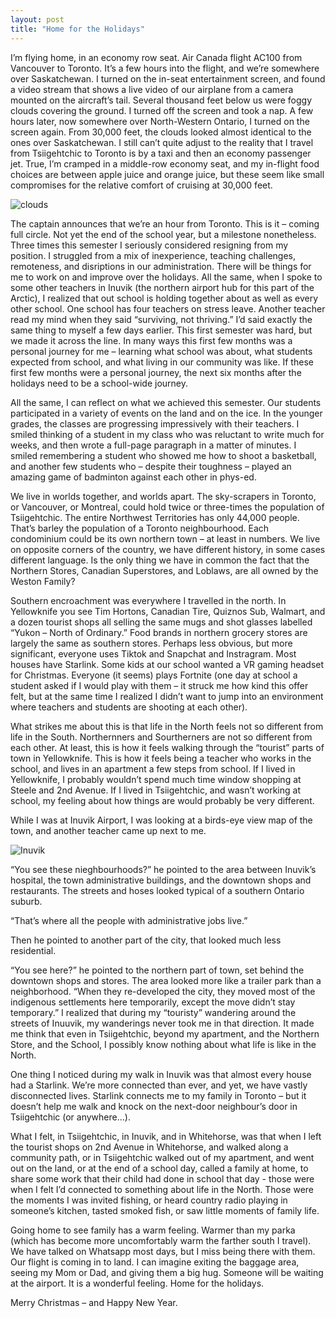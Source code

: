 ```yaml
---
layout: post
title: "Home for the Holidays"
---
```

I’m flying home, in an economy row seat. Air Canada flight AC100 from Vancouver to Toronto. It’s a few hours into the flight, and we’re somewhere over Saskatchewan. I turned on the in-seat entertainment screen, and found a video stream that shows a live video of our airplane from a camera mounted on the aircraft’s tail. Several thousand feet below us were foggy clouds covering the ground. I turned off the screen and took a nap. A few hours later, now somewhere over North-Western Ontario, I turned on the screen again. From 30,000 feet, the clouds looked almost identical to the ones over Saskatchewan. I still can’t quite adjust to the reality that I travel from Tsiigehtchic to Toronto is by a taxi and then an economy passenger jet. True, I’m cramped in a middle-row economy seat, and my in-flight food choices are between apple juice and orange juice, but these seem like small compromises for the relative comfort of cruising at 30,000 feet. 

![clouds](https://www.dropbox.com/scl/fi/gilw8xqfi5niexjwyp4xd/20241223_140348.jpg?rlkey=gjhy34vinqr66ty0gwp6o329w&st=6eygdakk&raw=1)

The captain announces that we’re an hour from Toronto. This is it – coming full circle. Not yet the end of the school year, but a milestone nonetheless. Three times this semester I seriously considered resigning from my position. I struggled from a mix of inexperience, teaching challenges, remoteness, and disriptions in our administration. There will be things for me to work on and improve over the holidays. All the same, when I spoke to some other teachers in Inuvik (the northern airport hub for this part of the Arctic), I realized that out school is holding together about as well as every other school. One school has four teachers on stress leave. Another teacher read my mind when they said “surviving, not thriving.” I’d said exactly the same thing to myself a few days earlier.  This first semester was hard, but we made it across the line. In many ways this first few months was a personal journey for me – learning what school was about, what students expected from school, and what living in our community was like. If these first few months were a personal journey, the next six months after the holidays need to be a school-wide journey. 

All the same, I can reflect on what we achieved this semester. Our students participated in a variety of events on the land and on the ice. In the younger grades, the classes are progressing impressively with their teachers. I smiled thinking of a student in my class who was reluctant to write much for weeks, and then wrote a full-page paragraph in a matter of minutes. I smiled remembering a student who showed me how to shoot a basketball, and another few students who – despite their toughness – played an amazing game of badminton against each other in phys-ed.

We live in worlds together, and worlds apart. The sky-scrapers in Toronto, or Vancouver, or Montreal, could hold twice or three-times the population of Tsiigehtchic. The entire Northwest Territories has only 44,000 people. That’s barley the population of a Toronto neighbourhood. Each condominium could be its own northern town – at least in numbers. We live on opposite corners of the country, we have different history, in some cases different language. Is the only thing we have in common the fact that the Northern Stores, Canadian Superstores, and Loblaws, are all owned by the Weston Family? 
	
Southern encroachment was everywhere I travelled in the north. In Yellowknife you see Tim Hortons, Canadian Tire, Quiznos Sub, Walmart, and a dozen tourist shops all selling the same mugs and shot glasses labelled “Yukon – North of Ordinary.” Food brands in northern grocery stores are largely the same as southern stores. Perhaps less obvious, but more significant, everyone uses Tiktok and Snapchat and Instragram. Most houses have Starlink. Some kids at our school wanted a VR gaming headset for Christmas. Everyone (it seems) plays Fortnite (one day at school a student asked if I would play with them – it struck me how kind this offer felt, but at the same time I realized I didn’t want to jump into an environment where teachers and students are shooting at each other).  

What strikes me about this is that life in the North feels not so different from life in the South. Northernners and Sourtherners are not so different from each other. At least, this is how it feels walking through the “tourist” parts of town in Yellowknife. This is how it feels being a teacher who works in the school, and lives in an apartment a few steps from school.  If I lived in Yellowknife, I probably wouldn’t spend much time window shopping at Steele and 2nd Avenue. If I lived in Tsiigehtchic, and wasn’t working at school, my feeling about how things are would probably be very different. 

While I was at Inuvik Airport, I was looking at a birds-eye view map of the town, and another teacher came up next to me. 

![Inuvik](https://www.dropbox.com/scl/fi/fz6nyyi4d35gvfjo276kd/635799088846949044_Final.jpg?rlkey=abrhhkro78ylc1i98kj0x7ri4&st=l74e96ky&raw=1)

“You see these nieghbourhoods?” he pointed to the area between Inuvik’s hospital, the town administrative buildings, and the downtown shops and restaurants. The streets and hoses looked typical of a southern Ontario suburb. 

“That’s where all the people with administrative jobs live.” 

Then he pointed to another part of the city, that looked much less residential. 

“You see here?” he pointed to the northern part of town, set behind the downtown shops and stores. The area looked more like a trailer park than a neighborhood.  “When they re-developed the city, they moved most of the indigenous settlements here temporarily, except the move didn’t stay temporary.” I realized that during my “touristy” wandering around the streets of Inuuvik, my wanderings never took me in that direction. It made me think that even in Tsiigehtchic, beyond my apartment, and the Northern Store, and the School, I possibly know nothing about what life is like in the North.

One thing I noticed during my walk in Inuvik was that almost every house had a Starlink. We’re more connected than ever, and yet, we have vastly disconnected lives. Starlink connects me to my family in Toronto – but it doesn’t help me walk and knock on the next-door neighbour’s door in Tsiigehtchic (or anywhere…). 

What I felt, in Tsiigehtchic, in Inuvik, and in Whitehorse, was that when I left the tourist shops on 2nd Avenue in Whitehorse, and walked along a community path, or in Tsiigehtchic walked out of my apartment, and went out on the land, or at the end of a school day, called a family at home, to share some work that their child had done in school that day -  those were when I felt I’d connected to something about life in the North. Those were the moments I was invited fishing, or heard country radio playing in someone’s kitchen, tasted smoked fish, or saw little moments of family life.     

Going home to see family has a warm feeling. Warmer than my parka (which has become more uncomfortably warm the farther south I travel). We have talked on Whatsapp most days, but I miss being there with them. Our flight is coming in to land. I can imagine exiting the baggage area, seeing my Mom or Dad, and giving them a big hug. Someone will be waiting at the airport. It is a wonderful feeling. Home for the holidays. 

Merry Christmas – and Happy New Year.


